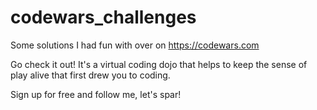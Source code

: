 # codewars_challenges
Some solutions I had fun with over on https://codewars.com

Go check it out! It's a virtual coding dojo that helps to keep the sense of play alive that first drew you to coding.

Sign up for free and follow me, let's spar!
